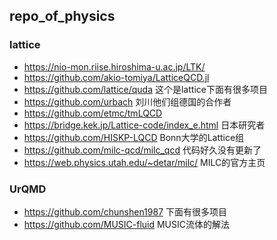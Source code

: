 ## repo_of_physics

### lattice
-  https://nio-mon.riise.hiroshima-u.ac.jp/LTK/
- https://github.com/akio-tomiya/LatticeQCD.jl
- https://github.com/lattice/quda 这个是lattice下面有很多项目
- https://github.com/urbach 刘川他们组德国的合作者
- https://github.com/etmc/tmLQCD
- https://bridge.kek.jp/Lattice-code/index_e.html 日本研究者
- https://github.com/HISKP-LQCD Bonn大学的Lattice组
- https://github.com/milc-qcd/milc_qcd 代码好久没有更新了
- https://web.physics.utah.edu/~detar/milc/ MILC的官方主页

### UrQMD
- https://github.com/chunshen1987 下面有很多项目
- https://github.com/MUSIC-fluid MUSIC流体的解法
